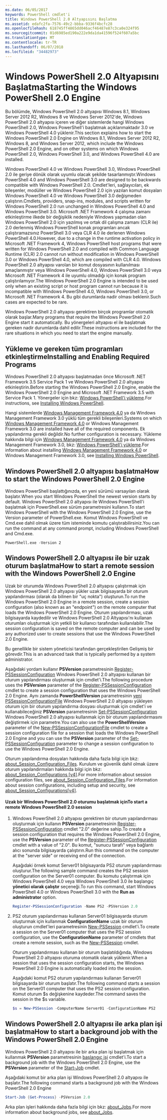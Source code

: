 ```yaml
---
ms.date: 06/05/2017
keywords: PowerShell cmdlet'i
title: Windows PowerShell 2.0 Altyapısını Başlatma
ms.assetid: edafc2fa-7576-49c2-bbba-9336f4bcfc28
ms.openlocfilehash: 618745ff4865dd046acf46487e87c3ca0e324f95
ms.sourcegitcommit: 01d6985ed190a222e9da1da41596f524f607a5bc
ms.translationtype: MT
ms.contentlocale: tr-TR
ms.lasthandoff: 06/07/2018
ms.locfileid: "34482973"
---
```

# <a name="starting-the-windows-powershell-20-engine"></a><span data-ttu-id="8e95b-103">Windows PowerShell 2.0 Altyapısını Başlatma</span><span class="sxs-lookup"><span data-stu-id="8e95b-103">Starting the Windows PowerShell 2.0 Engine</span></span>

<span data-ttu-id="8e95b-104">Bu bölümde, Windows PowerShell 2.0 altyapısı Windows 8.1, Windows Server 2012 R2, Windows 8 ve Windows Server 2012'de, Windows PowerShell 2.0 altyapısı içeren ve diğer sistemlerde hangi Windows PowerShell 2.0, Windows PowerShell'i başlatmak açıklanmaktadır 3.0 ve Windows PowerShell 4.0 yüklenir.</span><span class="sxs-lookup"><span data-stu-id="8e95b-104">This section explains how to start the Windows PowerShell 2.0 Engine on Windows 8.1, Windows Server 2012 R2, Windows 8, and Windows Server 2012, which include the Windows PowerShell 2.0 Engine, and on other systems on which Windows PowerShell 2.0, Windows PowerShell 3.0, and Windows PowerShell 4.0 are installed.</span></span>

<span data-ttu-id="8e95b-105">Windows PowerShell 4.0 ve Windows PowerShell 3.0, Windows PowerShell 2.0 ile geriye dönük olarak uyumlu olacak şekilde tasarlanmıştır.</span><span class="sxs-lookup"><span data-stu-id="8e95b-105">Windows PowerShell 4.0 and Windows PowerShell 3.0 are designed to be backwards compatible with Windows PowerShell 2.0.</span></span> <span data-ttu-id="8e95b-106">Cmdlet'leri, sağlayıcıları, ek bileşenler, modüller ve Windows PowerShell 2.0 için yazılan komut dosyaları Windows PowerShell 4.0 ve Windows PowerShell 3.0 değişmeden çalıştırın.</span><span class="sxs-lookup"><span data-stu-id="8e95b-106">Cmdlets, providers, snap-ins, modules, and scripts written for Windows PowerShell 2.0 run unchanged in Windows PowerShell 4.0 and Windows PowerShell 3.0.</span></span> <span data-ttu-id="8e95b-107">Microsoft .NET Framework 4 çalışma zamanı etkinleştirme ilkede bir değişiklik nedeniyle Windows yapmadan olan Windows PowerShell 2.0 için yazılmış ve ortak dil çalışma zamanı (CLR ile) 2.0 derlenmiş Windows PowerShell konak programları ancak çalıştıramazsınız PowerShell 3.0 veya CLR 4.0 ile derlenen Windows PowerShell 4.0.</span><span class="sxs-lookup"><span data-stu-id="8e95b-107">However, due to a change in the runtime activation policy in Microsoft .NET Framework 4, Windows PowerShell host programs that were written for Windows PowerShell 2.0 and compiled with Common Language Runtime (CLR) 2.0 cannot run without modification in Windows PowerShell 3.0 or Windows PowerShell 4.0, which are compiled with CLR 4.0.</span></span> <span data-ttu-id="8e95b-108">Windows PowerShell 2.0 altyapısı varolan bir komut dosyasının kullanılması amaçlanmıştır veya Windows PowerShell 4.0, Windows PowerShell 3.0 veya Microsoft .NET Framework 4 ile uyumlu olmadığı için konak program çalıştırılamıyor.</span><span class="sxs-lookup"><span data-stu-id="8e95b-108">The Windows PowerShell 2.0 Engine is intended to be used only when an existing script or host program cannot run because it is incompatible with Windows PowerShell 4.0, Windows PowerShell 3.0, or Microsoft .NET Framework 4.</span></span> <span data-ttu-id="8e95b-109">Bu gibi durumlarda nadir olması beklenir.</span><span class="sxs-lookup"><span data-stu-id="8e95b-109">Such cases are expected to be rare.</span></span>

<span data-ttu-id="8e95b-110">Windows PowerShell 2.0 altyapısı gerektiren birçok programlar otomatik olarak başlar.</span><span class="sxs-lookup"><span data-stu-id="8e95b-110">Many programs that require the Windows PowerShell 2.0 Engine start it automatically.</span></span> <span data-ttu-id="8e95b-111">Bu yönergeleri altyapısı el ile başlatmak gereken nadir durumlarda dahil edilir.</span><span class="sxs-lookup"><span data-stu-id="8e95b-111">These instructions are included for the rare situations in which you need to start the engine manually.</span></span>

## <a name="installing-and-enabling-required-programs"></a><span data-ttu-id="8e95b-112">Yükleme ve gereken tüm programları etkinleştirme</span><span class="sxs-lookup"><span data-stu-id="8e95b-112">Installing and Enabling Required Programs</span></span>

<span data-ttu-id="8e95b-113">Windows PowerShell 2.0 altyapısı başlatmadan önce Microsoft .NET Framework 3.5 Service Pack 1 ve Windows PowerShell 2.0 altyapısı etkinleştirin.</span><span class="sxs-lookup"><span data-stu-id="8e95b-113">Before starting the Windows PowerShell 2.0 Engine, enable the Windows PowerShell 2.0 Engine and Microsoft .NET Framework 3.5 with Service Pack 1.</span></span> <span data-ttu-id="8e95b-114">Yönergeler için bkz: [Windows PowerShell'i yükleme](Installing-Windows-PowerShell.md).</span><span class="sxs-lookup"><span data-stu-id="8e95b-114">For instructions, see [Installing Windows PowerShell](Installing-Windows-PowerShell.md).</span></span>

<span data-ttu-id="8e95b-115">Hangi sistemlerde [Windows Management Framework 4.0](http://go.microsoft.com/fwlink/?LinkID=293881) ya da Windows Management Framework 3.0 yüklü tüm gerekli bileşenleri.</span><span class="sxs-lookup"><span data-stu-id="8e95b-115">Systems on which [Windows Management Framework 4.0](http://go.microsoft.com/fwlink/?LinkID=293881) or Windows Management Framework 3.0 are installed have all of the required components.</span></span> <span data-ttu-id="8e95b-116">Ek yapılandırma gerekli değildir.</span><span class="sxs-lookup"><span data-stu-id="8e95b-116">No further configuration is necessary.</span></span> <span data-ttu-id="8e95b-117">Yükleme hakkında bilgi için [Windows Management Framework 4.0](http://go.microsoft.com/fwlink/?LinkID=293881) ya da Windows Management Framework 3.0, bkz: [Windows PowerShell'i yükleme](Installing-Windows-PowerShell.md).</span><span class="sxs-lookup"><span data-stu-id="8e95b-117">For information about installing [Windows Management Framework 4.0](http://go.microsoft.com/fwlink/?LinkID=293881) or Windows Management Framework 3.0, see [Installing Windows PowerShell](Installing-Windows-PowerShell.md).</span></span>

## <a name="how-to-start-the-windows-powershell-20-engine"></a><span data-ttu-id="8e95b-118">Windows PowerShell 2.0 altyapısı başlatma</span><span class="sxs-lookup"><span data-stu-id="8e95b-118">How to start the Windows PowerShell 2.0 Engine</span></span>

<span data-ttu-id="8e95b-119">Windows PowerShell başlattığınızda, en yeni sürümü varsayılan olarak başlatır.</span><span class="sxs-lookup"><span data-stu-id="8e95b-119">When you start Windows PowerShell the newest version starts by default.</span></span> <span data-ttu-id="8e95b-120">Windows PowerShell 2.0 altyapısı ile Windows PowerShell'i başlatmak için PowerShell.exe sürüm parametresini kullanın.</span><span class="sxs-lookup"><span data-stu-id="8e95b-120">To start Windows PowerShell with the Windows PowerShell 2.0 Engine, use the Version parameter of PowerShell.exe.</span></span> <span data-ttu-id="8e95b-121">Komut Windows PowerShell ve Cmd.exe dahil olmak üzere tüm isteminde komutu çalıştırabilirsiniz.</span><span class="sxs-lookup"><span data-stu-id="8e95b-121">You can run the command at any command prompt, including Windows PowerShell and Cmd.exe.</span></span>

```
PowerShell.exe -Version 2
```

## <a name="how-to-start-a-remote-session-with-the-windows-powershell-20-engine"></a><span data-ttu-id="8e95b-122">Windows PowerShell 2.0 altyapısı ile bir uzak oturum başlatma</span><span class="sxs-lookup"><span data-stu-id="8e95b-122">How to start a remote session with the Windows PowerShell 2.0 Engine</span></span>

<span data-ttu-id="8e95b-123">Uzak bir oturumda Windows PowerShell 2.0 altyapısı çalıştırmak için Windows PowerShell 2.0 altyapısı yükler uzak bilgisayarda bir oturum yapılandırması (olarak da bilinen bir "uç nokta") oluşturun.</span><span class="sxs-lookup"><span data-stu-id="8e95b-123">To run the Windows PowerShell 2.0 Engine in a remote session, create a session configuration (also known as an "endpoint") on the remote computer that loads the Windows PowerShell 2.0 Engine.</span></span> <span data-ttu-id="8e95b-124">Oturum yapılandırması, uzak bilgisayarda kaydedilir ve Windows PowerShell 2.0 Altyapısı'nı kullanan oturumları oluşturmak için yetkili bir kullanıcı tarafından kullanılabilir.</span><span class="sxs-lookup"><span data-stu-id="8e95b-124">The session configuration is saved on the remote computer and can be used by any authorized user to create sessions that use the Windows PowerShell 2.0 Engine.</span></span>

<span data-ttu-id="8e95b-125">Bu genellikle bir sistem yöneticisi tarafından gerçekleştirilen Gelişmiş bir görevdir.</span><span class="sxs-lookup"><span data-stu-id="8e95b-125">This is an advanced task that is typically performed by a system administrator.</span></span>

<span data-ttu-id="8e95b-126">Aşağıdaki yordam kullanır **PSVersion** parametresinin [Register-PSSessionConfiguration](https://technet.microsoft.com/library/e9152ae2-bd6d-4056-9bc7-dc1893aa29ea) Windows PowerShell 2.0 altyapısı kullanan bir oturum yapılandırması oluşturmak için cmdlet'i.</span><span class="sxs-lookup"><span data-stu-id="8e95b-126">The following procedure uses the **PSVersion** parameter of the [Register-PSSessionConfiguration](https://technet.microsoft.com/library/e9152ae2-bd6d-4056-9bc7-dc1893aa29ea) cmdlet to create a session configuration that uses the Windows PowerShell 2.0 Engine.</span></span> <span data-ttu-id="8e95b-127">Aynı zamanda **PowerShellVersion** parametresinin [yeni PSSessionConfigurationFile](https://technet.microsoft.com/library/5f3e3633-6e90-479c-aea9-ba45a1954866) Windows PowerShell 2.0 altyapısı yükleyen oturum için bir oturum yapılandırma dosyası oluşturmak için cmdlet'i ve kullanabileceğiniz **PSVersion** parametresinin [Set-PSSessionConfiguration](https://technet.microsoft.com/library/b21fbad3-1759-4260-b206-dcb8431cd6ea) Windows PowerShell 2.0 altyapısı kullanmak için bir oturum yapılandırmasını değiştirmek için parametre.</span><span class="sxs-lookup"><span data-stu-id="8e95b-127">You can also use the **PowerShellVersion** parameter of the [New-PSSessionConfigurationFile](https://technet.microsoft.com/library/5f3e3633-6e90-479c-aea9-ba45a1954866) cmdlet to create a session configuration file for a session that loads the Windows PowerShell 2.0 Engine and you can use the **PSVersion** parameter of the [Set-PSSessionConfiguration](https://technet.microsoft.com/library/b21fbad3-1759-4260-b206-dcb8431cd6ea) parameter to change a session configuration to use the Windows PowerShell 2.0 Engine.</span></span>

<span data-ttu-id="8e95b-128">Oturum yapılandırma dosyaları hakkında daha fazla bilgi için bkz: [about_Session_Configuration_Files](https://technet.microsoft.com/library/c7217447-1ebf-477b-a8ef-4dbe9a1473b8). Kurulum ve güvenlik dahil olmak üzere oturum yapılandırmaları hakkında bilgi için bkz: [about_Session_Configurations [v4]](https://technet.microsoft.com/library/a2fbe12a-350c-4d04-be50-24102824e3ab).</span><span class="sxs-lookup"><span data-stu-id="8e95b-128">For more information about session configuration files, see [about_Session_Configuration_Files](https://technet.microsoft.com/library/c7217447-1ebf-477b-a8ef-4dbe9a1473b8).For information about session configurations, including setup and security, see [about_Session_Configurations[v4]](https://technet.microsoft.com/library/a2fbe12a-350c-4d04-be50-24102824e3ab).</span></span>

#### <a name="to-start-a-remote-windows-powershell-20-session"></a><span data-ttu-id="8e95b-129">Uzak bir Windows PowerShell 2.0 oturumu başlatmak için</span><span class="sxs-lookup"><span data-stu-id="8e95b-129">To start a remote Windows PowerShell 2.0 session</span></span>

1. <span data-ttu-id="8e95b-130">Windows PowerShell 2.0 altyapısı gerektiren bir oturum yapılandırması oluşturmak için kullanın **PSVersion** parametresinin [Register-PSSessionConfiguration](https://technet.microsoft.com/library/e9152ae2-bd6d-4056-9bc7-dc1893aa29ea) cmdlet "2.0" değerine sahip.</span><span class="sxs-lookup"><span data-stu-id="8e95b-130">To create a session configuration that requires the Windows PowerShell 2.0 Engine, use the **PSVersion** parameter of the [Register-PSSessionConfiguration](https://technet.microsoft.com/library/e9152ae2-bd6d-4056-9bc7-dc1893aa29ea) cmdlet with a value of "2.0".</span></span> <span data-ttu-id="8e95b-131">Bu komut, "sunucu tarafı" veya bağlantı alıcı sonunda bilgisayarda çalıştırın.</span><span class="sxs-lookup"><span data-stu-id="8e95b-131">Run this command on the computer at the "server side" or receiving end of the connection.</span></span>

   <span data-ttu-id="8e95b-132">Aşağıdaki örnek komut Server01 bilgisayarda PS2 oturum yapılandırması oluşturur.</span><span class="sxs-lookup"><span data-stu-id="8e95b-132">The following sample command creates the PS2 session configuration on the Server01 computer.</span></span> <span data-ttu-id="8e95b-133">Bu komutu çalıştırmak için Windows PowerShell 4.0 veya Windows PowerShell 3.0 ile başlangıç **yönetici olarak çalıştır** seçeneği.</span><span class="sxs-lookup"><span data-stu-id="8e95b-133">To run this command, start Windows PowerShell 4.0 or Windows PowerShell 3.0 with the **Run as administrator** option.</span></span>

   ```powershell
   Register-PSSessionConfiguration -Name PS2 -PSVersion 2.0
   ```

2. <span data-ttu-id="8e95b-134">PS2 oturum yapılandırması kullanan Server01 bilgisayarda oturum oluşturmak için kullanmak **ConfigurationName** uzak bir oturum oluşturun cmdlet'leri parametresinin [New-PSSession](https://technet.microsoft.com/library/76f6628c-054c-4eda-ba7a-a6f28daaa26f) cmdlet'i.</span><span class="sxs-lookup"><span data-stu-id="8e95b-134">To create a session on the Server01 computer that uses the PS2 session configuration, use the **ConfigurationName** parameter of cmdlets that create a remote session, such as the [New-PSSession](https://technet.microsoft.com/library/76f6628c-054c-4eda-ba7a-a6f28daaa26f) cmdlet.</span></span>

   <span data-ttu-id="8e95b-135">Oturum yapılandırması kullanan bir oturum başlatıldığında, Windows PowerShell 2.0 altyapısı oturuma otomatik olarak yüklenir.</span><span class="sxs-lookup"><span data-stu-id="8e95b-135">When a session that uses the session configuration starts, the Windows PowerShell 2.0 Engine is automatically loaded into the session.</span></span>

   <span data-ttu-id="8e95b-136">Aşağıdaki komut PS2 oturum yapılandırması kullanan Server01 bilgisayarda bir oturum başlatır.</span><span class="sxs-lookup"><span data-stu-id="8e95b-136">The following command starts a session on the Server01 computer that uses the PS2 session configuration.</span></span> <span data-ttu-id="8e95b-137">Komut oturum $s değişkenine kaydeder.</span><span class="sxs-lookup"><span data-stu-id="8e95b-137">The command saves the session in the $s variable.</span></span>

   ```powershell
   $s = New-PSSession -ComputerName Server01 -ConfigurationName PS2
   ```

## <a name="how-to-start-a-background-job-with-the-windows-powershell-20-engine"></a><span data-ttu-id="8e95b-138">Windows PowerShell 2.0 altyapısı ile arka plan işi başlatma</span><span class="sxs-lookup"><span data-stu-id="8e95b-138">How to start a background job with the Windows PowerShell 2.0 Engine</span></span>

<span data-ttu-id="8e95b-139">Windows PowerShell 2.0 altyapısı ile bir arka plan işi başlatmak için kullanmak **PSVersion** parametresinin [başlangıç işi](https://technet.microsoft.com/library/2bc04935-0deb-4ec0-b856-d7290cca6442) cmdlet'i.</span><span class="sxs-lookup"><span data-stu-id="8e95b-139">To start a background job with the Windows PowerShell 2.0 Engine, use the **PSVersion** parameter of the [Start-Job](https://technet.microsoft.com/library/2bc04935-0deb-4ec0-b856-d7290cca6442) cmdlet.</span></span>

<span data-ttu-id="8e95b-140">Aşağıdaki komut bir arka plan işi Windows PowerShell 2.0 altyapısı ile başlatır.</span><span class="sxs-lookup"><span data-stu-id="8e95b-140">The following command starts a background job with the Windows PowerShell 2.0 Engine</span></span>

```powershell
Start-Job {Get-Process} -PSVersion 2.0
```

<span data-ttu-id="8e95b-141">Arka plan işleri hakkında daha fazla bilgi için bkz: [about_Jobs](/powershell/module/microsoft.powershell.core/about/about_jobs).</span><span class="sxs-lookup"><span data-stu-id="8e95b-141">For more information about background jobs, see [about_Jobs](/powershell/module/microsoft.powershell.core/about/about_jobs).</span></span>